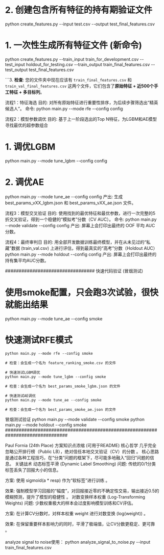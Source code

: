 
# 2. 创建包含所有特征的持有期验证文件
python create_features.py --input test.csv --output test_final_features.csv

# 1. 一次性生成所有特征文件 (新命令)
python create_features.py --train_input train_for_development.csv --test_input holdout_for_testing.csv --train_output train_final_features.csv --test_output test_final_features.csv

```3.  **检查**: 您的文件夹中现在应该有 `train_final_features.csv` 和 `train_val_final_features.csv` 这两个文件，它们包含了**原始特征 + 近500个手工特征 + 多目标列**。

流程1：特征海选
目的: 对所有原始特征进行重要性排序，为后续步骤筛选出“精英候选人”。
命令:
python main.py --mode rfe --config config

流程2：模型参数调优
目的: 基于上一阶段选出的Top N特征，为LGBM和AE模型寻找最优的超参数组合
# 1. 调优LGBM
python main.py --mode tune_lgbm --config config

# 2. 调优AE
python main.py --mode tune_ae --config config
产出: 生成 best_params_vXX_lgbm.json 和 best_params_vXX_ae.json 文件。

流程3：模型交叉验证
目的: 使用找到的最优特征和最优参数，进行一次完整的5折交叉验证，得到一个稳健的“模拟考”分数（CV AUC）。
命令:
python main.py --mode validate --config config
产出: 屏幕上会打印出最终的 OOF 平均 AUC 分数。

流程4：最终审判日
目的: 用全部开发数据训练最终模型，并在从未见过的“私藏”数据 (train_val.csv) 上进行评估，得到最真实的“高考”分数（Holdout AUC）
python main.py --mode holdout --config config
产出: 屏幕上会打印出最终的 持有集平均AUC分数。



#################################
快速代码验证 (冒烟测试)
# 使用smoke配置，只会跑3次试验，很快就能出结果
python main.py --mode tune_ae --config smoke

 # 快速测试RFE模式
    python main.py --mode rfe --config smoke
    
    # 检查：会生成一个名为 feature_ranking_smoke.csv 的文件

    # 快速测试LGBM调优
    python main.py --mode tune_lgbm --config smoke

    # 检查：会生成一个名为 best_params_smoke_lgbm.json 的文件

    # 快速测试AE调优
    python main.py --mode tune_ae --config smoke
    
    # 检查：会生成一个名为 best_params_smoke_ae.json 的文件
冒烟测试验证
python main.py --mode validate --config smoke
python main.py --mode holdout --config smoke
###############################################################################

Paul Fornia (24th Place) 方案知识点浓缩 (可用于README)
核心哲学
几乎完全忽略公开排行榜（Public LB），绝对信任本地交叉验证（CV）的分数 。
核心思路是通过各种工程技巧，在“分类”问题的框架下，尽可能多地融入“回归”问题的信息。
关键战术
动态标签平滑 (Dynamic Label Smoothing)
问题: 传统的0/1分类标签丢失了回报大小的信息。

方案: 使用 sigmoid(a * resp) 作为“软标签”进行训练 。

效果: 强制模型学习回报的“幅度”，对回报接近零的不确定性交易，输出接近0.5的模糊预测，提升了模型的稳健性 。
对数变换样本权重 (Log-Transforming Weights)
问题: 少数权重极大的样本会过度影响模型训练和CV评估。

方案: 在计算CV分数时，对样本权重 weight 进行对数变换 (log(weight)) 。

效果: 在保留重要样本影响力的同时，平滑了极端值，让CV分数更稳定、更可靠 。

####
analyze signal to noise使用：
python analyze_signal_to_noise.py --input train_final_features.csv











